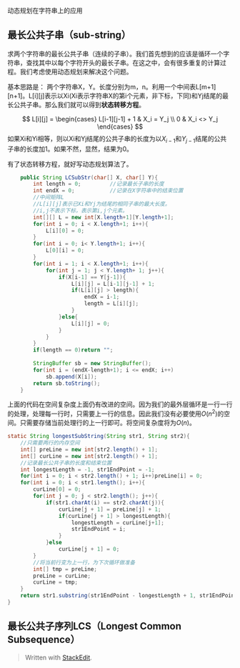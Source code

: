 动态规划在字符串上的应用

最长公共子串（sub-string）
------------------
求两个字符串的最长公共子串（连续的子串）。我们首先想到的应该是循环一个字符串，查找其中以每个字符开头的最长子串。在这之中，会有很多重复的计算过程。我们考虑使用动态规划来解决这个问题。

基本思路是：
两个字符串X，Y。长度分别为m，n。利用一个中间表L[m+1][n+1]。L[i][j]表示以Xi(Xi表示字符串X的第i个元素，非下标，下同)和Yj结尾的最长公共子串。那么我们就可以得到**状态转移方程**。

$$
L[i][j] = \begin{cases}
L[i-1][j-1] + 1 & X_i = Y_j \\
0 & X_i <> Y_j \end{cases}
$$
如果Xi和Yi相等，则以Xi和Yj结尾的公共子串的长度为以$X_{i-1}$和$Y_{j-1}$结尾的公共子串的长度加1。如果不然，显然，结果为0。

有了状态转移方程，就好写动态规划算法了。
``` java
	public String LCSubStr(char[] X, char[] Y){
		int length = 0;			//记录最长子串的长度
		int endX = 0;			//记录在X字符串中的结束位置
		//中间矩阵L
		//L[i][j]表示已Xi和Yj为结尾的相同子串的最大长度。
		//i,j不表示下标，表示第i,j个元素。
		int[][] L = new int[X.length+1][Y.length+1];
		for(int i = 0; i < X.length+1; i++){
			L[i][0] = 0;
		}
		for(int i = 0; i< Y.length+1; i++){
			L[0][i] = 0;
		}
		for(int i = 1; i < X.length+1; i++){
			for(int j = 1; j < Y.length+ 1; j++){
				if(X[i-1] == Y[j-1]){
					L[i][j] = L[i-1][j-1] + 1;
					if(L[i][j] > length){
						endX = i-1;
						length = L[i][j];
					}
				}else{
					L[i][j] = 0;
				}
			}
		}
		if(length == 0)return "";
		
		StringBuffer sb = new StringBuffer();
		for(int i = (endX-length+1); i <= endX; i++)
			sb.append(X[i]);
		return sb.toString();
	}
```

上面的代码在空间复杂度上面仍有改进的空间。因为我们的最外层循环是一行一行的处理，处理每一行时，只需要上一行的信息。因此我们没有必要使用$O(n^2)$的空间。只需要存储当前处理行的上一行即可。将空间复杂度将为$O(n)$。
``` java
static String longestSubString(String str1, String str2){
    //只需要两行的内存空间
    int[] preLine = new int[str2.length() + 1];
    int[] curLine = new int[str2.length() + 1];
    //记录最长公共子串的长度和结束位置
    int longestLength = -1, str1EndPoint = -1;
    for(int i = 0; i < str2.length() + 1; i++)preLine[i] = 0;
    for(int i = 0; i < str1.length(); i++){
    	curLine[0] = 0;
    	for(int j = 0; j < str2.length(); j++){
    		if(str1.charAt(i) == str2.charAt(j)){
    			curLine[j + 1] = preLine[j] + 1;
    			if(curLine[j + 1] > longestLength){
    				longestLength = curLine[j+1];
    				str1EndPoint = i;
    			}
    		}else
    			curLine[j + 1] = 0;
    	}
    	//将当前行变为上一行，为下次循环做准备
    	int[] tmp = preLine;
    	preLine = curLine;
    	curLine = tmp;
    }
    return str1.substring(str1EndPoint - longestLength + 1, str1EndPoint + 1);
}
```


最长公共子序列LCS（Longest Common Subsequence）
------------------





> Written with [StackEdit](https://stackedit.io/).